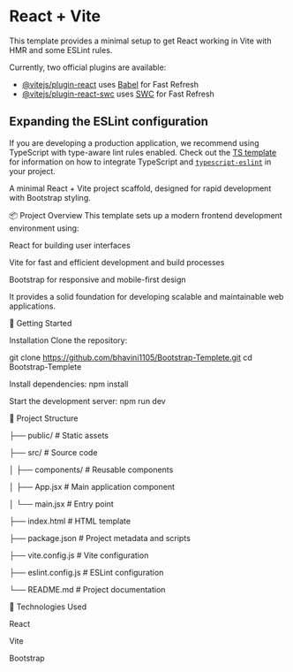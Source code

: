 # React + Vite

This template provides a minimal setup to get React working in Vite with HMR and some ESLint rules.

Currently, two official plugins are available:

- [@vitejs/plugin-react](https://github.com/vitejs/vite-plugin-react/blob/main/packages/plugin-react) uses [Babel](https://babeljs.io/) for Fast Refresh
- [@vitejs/plugin-react-swc](https://github.com/vitejs/vite-plugin-react/blob/main/packages/plugin-react-swc) uses [SWC](https://swc.rs/) for Fast Refresh

## Expanding the ESLint configuration

If you are developing a production application, we recommend using TypeScript with type-aware lint rules enabled. Check out the [TS template](https://github.com/vitejs/vite/tree/main/packages/create-vite/template-react-ts) for information on how to integrate TypeScript and [`typescript-eslint`](https://typescript-eslint.io) in your project.


A minimal React + Vite project scaffold, designed for rapid development with Bootstrap styling.

📦 Project Overview
This template sets up a modern frontend development environment using:

React for building user interfaces

Vite for fast and efficient development and build processes

Bootstrap for responsive and mobile-first design


It provides a solid foundation for developing scalable and maintainable web applications.

🚀 Getting Started

Installation
Clone the repository:

git clone https://github.com/bhavini1105/Bootstrap-Templete.git
cd Bootstrap-Templete

Install dependencies:
npm install

Start the development server:
npm run dev

📁 Project Structure


├── public/             # Static assets

├── src/                # Source code

│   ├── components/     # Reusable components

│   ├── App.jsx         # Main application component

│   └── main.jsx        # Entry point

├── index.html          # HTML template

├── package.json        # Project metadata and scripts

├── vite.config.js      # Vite configuration

├── eslint.config.js    # ESLint configuration

└── README.md           # Project documentation

🧰 Technologies Used

React

Vite

Bootstrap

